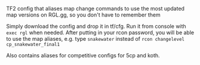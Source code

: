 TF2 config that aliases map change commands to use the most updated map versions on RGL.gg, so you don't have to remember them

Simply download the config and drop it in tf/cfg. Run it from console with `exec rgl` when needed. After putting in your rcon password, you will be able to use the map aliases, e.g. type `snakewater` instead of `rcon changelevel cp_snakewater_final1`

Also contains aliases for competitive configs for 5cp and koth.
